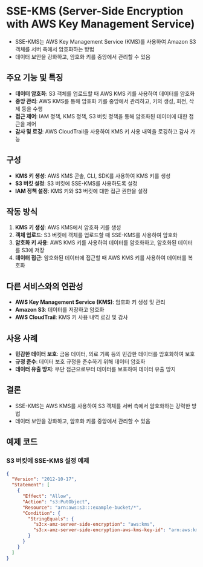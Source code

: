 # SSE-KMS (Server-Side Encryption with AWS Key Management Service)

- SSE-KMS는 AWS Key Management Service (KMS)를 사용하여 Amazon S3 객체를 서버 측에서 암호화하는 방법
- 데이터 보안을 강화하고, 암호화 키를 중앙에서 관리할 수 있음

## 주요 기능 및 특징
- **데이터 암호화**: S3 객체를 업로드할 때 AWS KMS 키를 사용하여 데이터를 암호화
- **중앙 관리**: AWS KMS를 통해 암호화 키를 중앙에서 관리하고, 키의 생성, 회전, 삭제 등을 수행
- **접근 제어**: IAM 정책, KMS 정책, S3 버킷 정책을 통해 암호화된 데이터에 대한 접근을 제어
- **감사 및 로깅**: AWS CloudTrail을 사용하여 KMS 키 사용 내역을 로깅하고 감사 가능

## 구성
- **KMS 키 생성**: AWS KMS 콘솔, CLI, SDK를 사용하여 KMS 키를 생성
- **S3 버킷 설정**: S3 버킷에 SSE-KMS를 사용하도록 설정
- **IAM 정책 설정**: KMS 키와 S3 버킷에 대한 접근 권한을 설정

## 작동 방식
1. **KMS 키 생성**: AWS KMS에서 암호화 키를 생성
2. **객체 업로드**: S3 버킷에 객체를 업로드할 때 SSE-KMS를 사용하여 암호화
3. **암호화 키 사용**: AWS KMS 키를 사용하여 데이터를 암호화하고, 암호화된 데이터를 S3에 저장
4. **데이터 접근**: 암호화된 데이터에 접근할 때 AWS KMS 키를 사용하여 데이터를 복호화

## 다른 서비스와의 연관성
- **AWS Key Management Service (KMS)**: 암호화 키 생성 및 관리
- **Amazon S3**: 데이터를 저장하고 암호화
- **AWS CloudTrail**: KMS 키 사용 내역 로깅 및 감사

## 사용 사례
- **민감한 데이터 보호**: 금융 데이터, 의료 기록 등의 민감한 데이터를 암호화하여 보호
- **규정 준수**: 데이터 보호 규정을 준수하기 위해 데이터 암호화
- **데이터 유출 방지**: 무단 접근으로부터 데이터를 보호하여 데이터 유출 방지

## 결론
- SSE-KMS는 AWS KMS를 사용하여 S3 객체를 서버 측에서 암호화하는 강력한 방법
- 데이터 보안을 강화하고, 암호화 키를 중앙에서 관리할 수 있음

## 예제 코드
### S3 버킷에 SSE-KMS 설정 예제
```json
{
  "Version": "2012-10-17",
  "Statement": [
    {
      "Effect": "Allow",
      "Action": "s3:PutObject",
      "Resource": "arn:aws:s3:::example-bucket/*",
      "Condition": {
        "StringEquals": {
          "s3:x-amz-server-side-encryption": "aws:kms",
          "s3:x-amz-server-side-encryption-aws-kms-key-id": "arn:aws:kms:us-west-2:123456789012:key/abcd1234-a123-456a-a12b-a123b4cd56ef"
        }
      }
    }
  ]
}
```